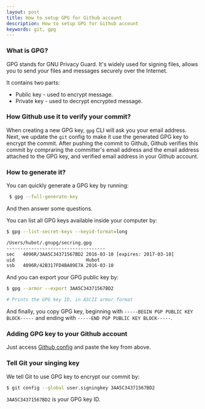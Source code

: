 ```yaml
---
layout: post
title: How to setup GPG for Github account
description: How to setup GPG for Github account
keywords: git, gpg
---
```


### What is GPG?

GPG stands for GNU Privacy Guard. It's widely used for signing files, allows you to send your files and messages securely over the Internet.

It contains two parts:
- Public key - used to encrypt message.
- Private key - used to decrypt encrypted message.

### How Github use it to verify your commit?

When creating a new GPG key, `gpg` CLI will ask you your email address. Next, we update the `git` config to make it use the generated GPG key to encrypt the commit. 
After pushing the commit to Github, Github verifies this commit by compraring the committer's email address and the email address attached to the GPG key, and verified email address in your Github account.

### How to generate it?

You can quickly generate a GPG key by running:

```bash
 $ gpg --full-generate-key
```
And then answer some questions.

You can list all GPG keys available inside your computer by:

```bash
$ gpg --list-secret-keys --keyid-format=long

/Users/hubot/.gnupg/secring.gpg
------------------------------------
sec   4096R/3AA5C34371567BD2 2016-03-10 [expires: 2017-03-10]
uid                          Hubot 
ssb   4096R/42B317FD4BA89E7A 2016-03-10
```

And you can export your GPG public key by:

```bash
$ gpg --armor --export 3AA5C34371567BD2

# Prints the GPG key ID, in ASCII armor format
```

And finally, you copy GPG key, beginning with `-----BEGIN PGP PUBLIC KEY BLOCK-----` and ending with `-----END PGP PUBLIC KEY BLOCK-----`.


### Adding GPG key to your Github account

Just access [Github config](https://github.com/settings/keys) and paste the key from above.

### Tell Git your singing key

We tell Git to use GPG key to encrypt our commit by:

```bash
$ git config --global user.signingkey 3AA5C34371567BD2
```

`3AA5C34371567BD2` is your GPG key ID.


